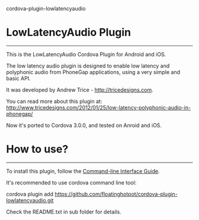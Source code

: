 cordova-plugin-lowlatencyaudio

# LowLatencyAudio Plugin #
---------------------------
This is the LowLatencyAudio Cordova Plugin for Android and iOS.  

The low latency audio plugin is designed to enable low latency and polyphonic audio from PhoneGap applications, using a very simple and basic API.

It was developed by Andrew Trice - http://tricedesigns.com.

You can read more about this plugin at:
http://www.tricedesigns.com/2012/01/25/low-latency-polyphonic-audio-in-phonegap/

Now it's ported to Cordova 3.0.0, and tested on Anroid and iOS.

# How to use? #
---------------------------
To install this plugin, follow the [Command-line Interface Guide](http://cordova.apache.org/docs/en/edge/guide_cli_index.md.html#The%20Command-line%20Interface).

It's recommended to use cordova command line tool: 

cordova plugin add https://github.com/floatinghotpot/cordova-plugin-lowlatencyaudio.git

Check the README.txt in sub folder for details.
